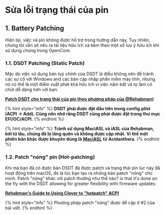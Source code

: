 # Sửa lỗi trạng thái của pin



## 1. Battery Patching

Hiện tại, việc vá pin không được hỗ trợ trong hướng dẫn này. Tuy nhiên, chúng tôi vẫn sẽ nêu ra tài liệu hữu ích và kèm theo một số lưu ý hữu ích khi sử dụng chúng trong OpenCore.

### 1.1. DSDT Patching \(Static Patch\)

Mặc dù việc sử dụng bản tuỳ chỉnh của DSDT là điều không nên để tránh các sự cố với Windows and các bản cập nhập phần mềm máy tính, nhưng nó có thể là một điểm xuất phát khá hữu ích vì việc nắm bắt và tự làm có chút dễ dàng hơn với bạn:

[**Patch DSDT cho trạng thái của pin theo phương pháp của @Rehabman\)**](/patch-dsdt-cho-trang-thai-cua-pin)

{% hint style="info" %}
**DSDT phải được đặt đầu tiên trong config.plist \(ACPI -&gt; Add\). Cũng nên nhớ rằng DSDT cũng phải được đặt trong thư mục EFI/OC/ACPI.**
{% endhint %}

{% hint style="info" %}
**Tránh sử dụng MaciASL và iASL của Rehabman, bởi từ lâu, chúng đã bị lãng quên và không được cập nhật. Vì thế một phiên bản khác được khuyên dùng là** [**MaciASL**](https://github.com/acidanthera/MaciASL/releases) **từ Acidanthera.**
{% endhint %}

### 1.2. Patch "nóng" pin \(Hot-patching\) <a id="battery-hot-patching"></a>

Khi mà bạn đã có được bản DSDT đã được patch và trạng thái pin lúc này đã hoạt động trên macOS, đó là lúc bạn tạo ra những bản patch "nóng" cho mình. Patch "nóng" khác với patch thường như thế nào? is that it's done on the fly with the DSDT allowing for greater flexibility with firmware updates:

[**Rehabman's Guide to Using Clover to "hotpatch" ACPI**](https://www.tonymacx86.com/threads/guide-using-clover-to-hotpatch-acpi.200137/)

{% hint style="info" %}
Phương pháp patch "nóng" được đề cập ở \#2 của bài viết.
{% endhint %}



